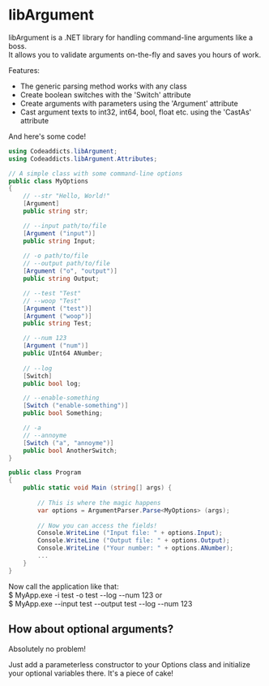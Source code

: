 # libArgument
libArgument is a .NET library for handling command-line arguments like a boss.  
It allows you to validate arguments on-the-fly and saves you hours of work.

Features:

* The generic parsing method works with any class
* Create boolean switches with the 'Switch' attribute
* Create arguments with parameters using the 'Argument' attribute
* Cast argument texts to int32, int64, bool, float etc. using the 'CastAs' attribute

And here's some code!

```cs
using Codeaddicts.libArgument;
using Codeaddicts.libArgument.Attributes;

// A simple class with some command-line options
public class MyOptions
{
	// --str "Hello, World!"
	[Argument]
	public string str;

    // --input path/to/file
	[Argument ("input")]
	public string Input;
    
    // -o path/to/file
    // --output path/to/file
    [Argument ("o", "output")]
    public string Output;

    // --test "Test"
    // --woop "Test"
    [Argument ("test")]
    [Argument ("woop")]
    public string Test;

    // --num 123
    [Argument ("num")]
    public UInt64 ANumber;
    
    // --log
    [Switch]
    public bool log;

    // --enable-something
    [Switch ("enable-something")]
    public bool Something;

    // -a
    // --annoyme
    [Switch ("a", "annoyme")]
    public bool AnotherSwitch;
}

public class Program
{
	public static void Main (string[] args) {
    	
        // This is where the magic happens
        var options = ArgumentParser.Parse<MyOptions> (args);
        
        // Now you can access the fields!
        Console.WriteLine ("Input file: " + options.Input);
        Console.WriteLine ("Output file: " + options.Output);
        Console.WriteLine ("Your number: " + options.ANumber);
        ...
    }
}
```

Now call the application like that:  
$ MyApp.exe -i test -o test --log --num 123 or  
$ MyApp.exe --input test --output test --log --num 123

## How about optional arguments?
Absolutely no problem!

Just add a parameterless constructor to your Options class and initialize  
your optional variables there. It's a piece of cake!